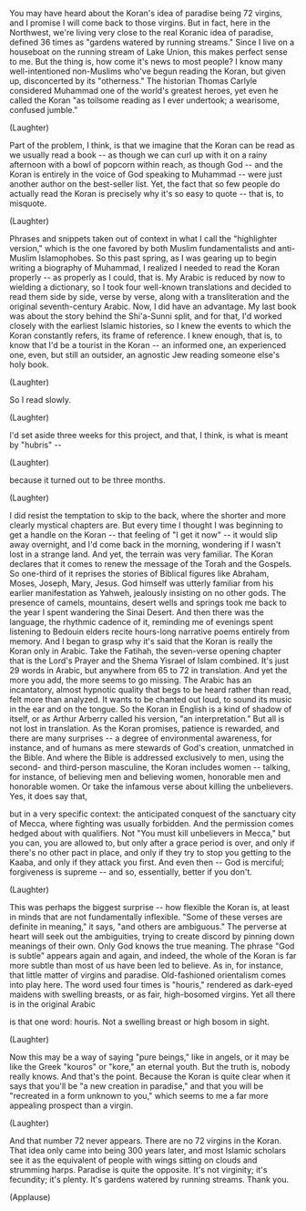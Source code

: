 
You may have heard
about the Koran&#39;s idea of paradise
being 72 virgins,
and I promise I will come back
to those virgins.
But in fact, here in the Northwest,
we&#39;re living very close
to the real Koranic idea of paradise,
defined 36 times as &quot;gardens
watered by running streams.&quot;
Since I live on a houseboat
on the running stream of Lake Union,
this makes perfect sense to me.
But the thing is, how come
it&#39;s news to most people?
I know many well-intentioned non-Muslims
who&#39;ve begun reading
the Koran, but given up,
disconcerted by its &quot;otherness.&quot;
The historian Thomas Carlyle
considered Muhammad
one of the world&#39;s greatest heroes,
yet even he called the Koran
&quot;as toilsome reading as I ever undertook;
a wearisome, confused jumble.&quot;

(Laughter)

Part of the problem,
I think, is that we imagine
that the Koran can be read
as we usually read a book --
as though we can curl up
with it on a rainy afternoon
with a bowl of popcorn within reach,
as though God --
and the Koran is entirely in the voice
of God speaking to Muhammad --
were just another author
on the best-seller list.
Yet, the fact that so few people
do actually read the Koran
is precisely why it&#39;s so easy to quote --
that is, to misquote.

(Laughter)

Phrases and snippets taken out of context
in what I call the &quot;highlighter version,&quot;
which is the one favored
by both Muslim fundamentalists
and anti-Muslim Islamophobes.
So this past spring,
as I was gearing up to begin writing
a biography of Muhammad,
I realized I needed to read
the Koran properly --
as properly as I could, that is.
My Arabic is reduced by now
to wielding a dictionary,
so I took four well-known translations
and decided to read them
side by side, verse by verse,
along with a transliteration
and the original seventh-century Arabic.
Now, I did have an advantage.
My last book was about the story
behind the Shi&#39;a-Sunni split,
and for that, I&#39;d worked closely
with the earliest Islamic histories,
so I knew the events
to which the Koran constantly refers,
its frame of reference.
I knew enough, that is, to know
that I&#39;d be a tourist in the Koran --
an informed one,
an experienced one, even,
but still an outsider,
an agnostic Jew reading
someone else&#39;s holy book.

(Laughter)

So I read slowly.

(Laughter)

I&#39;d set aside three weeks
for this project,
and that, I think,
is what is meant by &quot;hubris&quot; --

(Laughter)

because it turned out to be three months.

(Laughter)

I did resist the temptation
to skip to the back,
where the shorter and more
clearly mystical chapters are.
But every time I thought I was beginning
to get a handle on the Koran --
that feeling of &quot;I get it now&quot; --
it would slip away overnight,
and I&#39;d come back in the morning,
wondering if I wasn&#39;t lost
in a strange land.
And yet, the terrain was very familiar.
The Koran declares that it comes
to renew the message
of the Torah and the Gospels.
So one-third of it reprises
the stories of Biblical figures
like Abraham, Moses, Joseph, Mary, Jesus.
God himself was utterly familiar
from his earlier manifestation as Yahweh,
jealously insisting on no other gods.
The presence of camels, mountains,
desert wells and springs
took me back to the year I spent
wandering the Sinai Desert.
And then there was the language,
the rhythmic cadence of it,
reminding me of evenings spent
listening to Bedouin elders
recite hours-long narrative poems
entirely from memory.
And I began to grasp why it&#39;s said
that the Koran is really
the Koran only in Arabic.
Take the Fatihah,
the seven-verse opening chapter
that is the Lord&#39;s Prayer
and the Shema Yisrael of Islam combined.
It&#39;s just 29 words in Arabic,
but anywhere from 65 to 72 in translation.
And yet the more you add,
the more seems to go missing.
The Arabic has an incantatory,
almost hypnotic quality
that begs to be heard rather than read,
felt more than analyzed.
It wants to be chanted out loud,
to sound its music in the ear
and on the tongue.
So the Koran in English
is a kind of shadow of itself,
or as Arthur Arberry called his version,
&quot;an interpretation.&quot;
But all is not lost in translation.
As the Koran promises,
patience is rewarded,
and there are many surprises --
a degree of environmental
awareness, for instance,
and of humans as mere stewards
of God&#39;s creation,
unmatched in the Bible.
And where the Bible is addressed
exclusively to men,
using the second-
and third-person masculine,
the Koran includes women --
talking, for instance,
of believing men and believing women,
honorable men and honorable women.
Or take the infamous verse
about killing the unbelievers.
Yes, it does say that,

but in a very specific context:
the anticipated conquest
of the sanctuary city of Mecca,
where fighting was usually forbidden.
And the permission comes
hedged about with qualifiers.
Not &quot;You must kill unbelievers in Mecca,&quot;
but you can, you are allowed to,
but only after a grace period is over,
and only if there&#39;s no other
pact in place,
and only if they try to stop
you getting to the Kaaba,
and only if they attack you first.
And even then -- God is merciful;
forgiveness is supreme --
and so, essentially,
better if you don&#39;t.

(Laughter)

This was perhaps the biggest surprise --
how flexible the Koran is,
at least in minds that are not
fundamentally inflexible.
&quot;Some of these verses
are definite in meaning,&quot; it says,
&quot;and others are ambiguous.&quot;
The perverse at heart
will seek out the ambiguities,
trying to create discord
by pinning down meanings of their own.
Only God knows the true meaning.
The phrase &quot;God is subtle&quot;
appears again and again,
and indeed, the whole
of the Koran is far more subtle
than most of us have been led to believe.
As in, for instance, that little matter
of virgins and paradise.
Old-fashioned orientalism
comes into play here.
The word used four times is &quot;houris,&quot;
rendered as dark-eyed maidens
with swelling breasts,
or as fair, high-bosomed virgins.
Yet all there is in the original Arabic

is that one word: houris.
Not a swelling breast
or high bosom in sight.

(Laughter)

Now this may be a way of saying
&quot;pure beings,&quot; like in angels,
or it may be like
the Greek &quot;kouros&quot; or &quot;kore,&quot;
an eternal youth.
But the truth is, nobody really knows.
And that&#39;s the point.
Because the Koran is quite clear
when it says that you&#39;ll be
&quot;a new creation in paradise,&quot;
and that you will be &quot;recreated
in a form unknown to you,&quot;
which seems to me
a far more appealing prospect
than a virgin.

(Laughter)

And that number 72 never appears.
There are no 72 virgins in the Koran.
That idea only came
into being 300 years later,
and most Islamic scholars
see it as the equivalent
of people with wings sitting on clouds
and strumming harps.
Paradise is quite the opposite.
It&#39;s not virginity;
it&#39;s fecundity;
it&#39;s plenty.
It&#39;s gardens watered by running streams.
Thank you.

(Applause)


